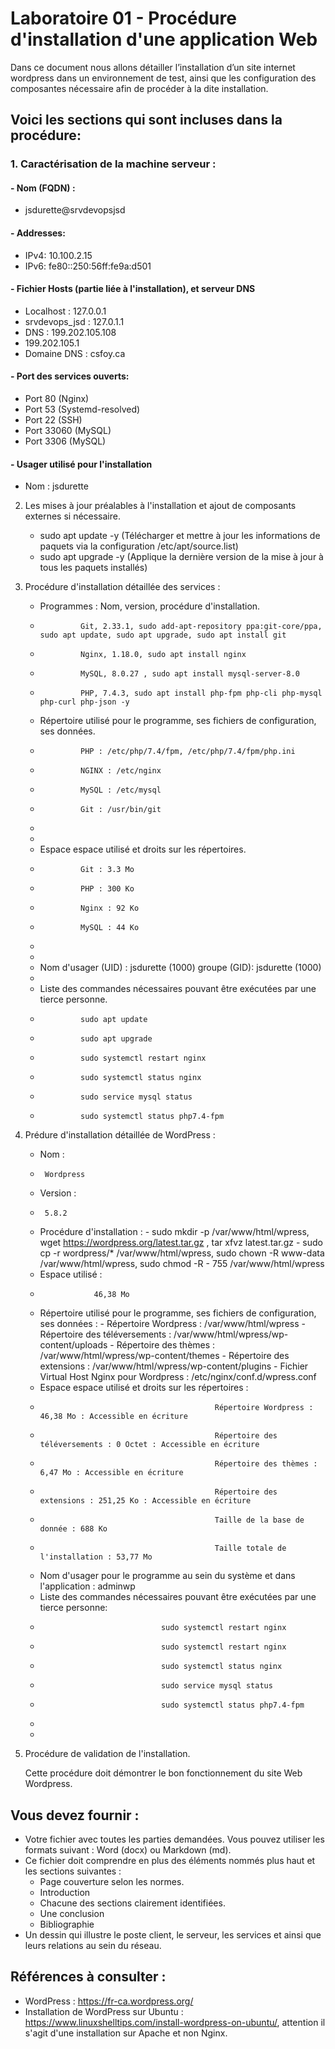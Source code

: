 # Laboratoire 01 - Procédure d'installation d'une application Web


Dans ce document nous allons détailler l’installation d’un site internet wordpress dans un environnement de test, ainsi que les configuration  des composantes nécessaire afin de procéder à la dite installation.


## Voici les sections qui sont incluses dans la procédure:



### 1. Caractérisation de la machine serveur :
   
   #### - Nom (FQDN) : 
   - jsdurette@srvdevopsjsd
   #### - Addresses:
   - IPv4: 10.100.2.15
   - IPv6: fe80::250:56ff:fe9a:d501
   #### - Fichier Hosts (partie liée à l'installation), et serveur DNS
   - Localhost : 127.0.0.1
   - srvdevops_jsd : 127.0.1.1
   - DNS : 199.202.105.108
   - 199.202.105.1
   - Domaine DNS : csfoy.ca
   
   #### - Port des services ouverts:
   - Port 80 (Nginx)
   - Port 53 (Systemd-resolved)
   - Port 22 (SSH)
   - Port 33060 (MySQL)
   - Port 3306 (MySQL)
   #### - Usager utilisé pour l'installation
   - Nom : jsdurette



2. Les mises à jour préalables à l'installation et ajout de composants externes si nécessaire.
   -  sudo apt update -y (Télécharger et mettre à jour les informations de paquets via la configuration /etc/apt/source.list)
   -  sudo apt upgrade -y (Applique la dernière version de la mise à jour à tous les paquets installés)



3. Procédure d'installation détaillée des services :
   
   - Programmes : Nom, version, procédure d'installation.
   -              Git, 2.33.1, sudo add-apt-repository ppa:git-core/ppa, sudo apt update, sudo apt upgrade, sudo apt install git
   -              Nginx, 1.18.0, sudo apt install nginx
   -              MySQL, 8.0.27 , sudo apt install mysql-server-8.0
   -              PHP, 7.4.3, sudo apt install php-fpm php-cli php-mysql php-curl php-json -y
  
   - Répertoire utilisé pour le programme, ses fichiers de configuration, ses données.
   -              PHP : /etc/php/7.4/fpm, /etc/php/7.4/fpm/php.ini 
   -              NGINX : /etc/nginx
   -              MySQL : /etc/mysql
   -              Git : /usr/bin/git
   -              
   -      
   - Espace espace utilisé et droits sur les répertoires.
   -              Git : 3.3 Mo
   -              PHP : 300 Ko
   -              Nginx : 92 Ko
   -              MySQL : 44 Ko
   -              
   -              
   - Nom d'usager (UID) : jsdurette (1000) groupe (GID): jsdurette (1000)
   - 
   - Liste des commandes nécessaires pouvant être exécutées par une tierce personne.
   -              sudo apt update
   -              sudo apt upgrade
   -              sudo systemctl restart nginx 
   -              sudo systemctl status nginx
   -              sudo service mysql status
   -              sudo systemctl status php7.4-fpm


4. Prédure d'installation détaillée de WordPress :
   
   - Nom : 
   -      Wordpress
   - Version :
   -      5.8.2 
   - Procédure d'installation :
                              - sudo mkdir -p /var/www/html/wpress, wget https://wordpress.org/latest.tar.gz , tar xfvz latest.tar.gz
                              - sudo cp -r wordpress/* /var/www/html/wpress, sudo chown -R www-data /var/www/html/wpress, sudo chmod -R                                 - 755 /var/www/html/wpress
   - Espace utilisé : 
   -                 46,38 Mo
   - Répertoire utilisé pour le programme, ses fichiers de configuration, ses données :
                     - Répertoire Wordpress : /var/www/html/wpress
                     - Répertoire des téléversements : /var/www/html/wpress/wp-content/uploads
                     - Répertoire des thèmes : /var/www/html/wpress/wp-content/themes
                     - Répertoire des extensions : /var/www/html/wpress/wp-content/plugins
                     - Fichier Virtual Host Nginx pour Wordpress : /etc/nginx/conf.d/wpress.conf
   - Espace espace utilisé et droits sur les répertoires :
   -                                            Répertoire Wordpress : 46,38 Mo : Accessible en écriture
   -                                            Répertoire des téléversements : 0 Octet : Accessible en écriture
   -                                            Répertoire des thèmes : 6,47 Mo : Accessible en écriture
   -                                            Répertoire des extensions : 251,25 Ko : Accessible en écriture
   -                                            Taille de la base de donnée : 688 Ko
   -                                            Taille totale de l'installation : 53,77 Mo
   - Nom d'usager pour le programme au sein du système et dans l'application : adminwp
   - Liste des commandes nécessaires pouvant être exécutées par une tierce personne:
   -                                sudo systemctl restart nginx
   -                                sudo systemctl restart nginx 
   -                                sudo systemctl status nginx
   -                                sudo service mysql status
   -                                sudo systemctl status php7.4-fpm
   -                                                     
   - 



5. Procédure de validation de l'installation.



   Cette procédure doit démontrer le bon fonctionnement du site Web Wordpress.



## Vous devez fournir :



- Votre fichier avec toutes les parties demandées. Vous pouvez utiliser les formats suivant : Word (docx) ou Markdown (md).
- Ce fichier doit comprendre en plus des éléments nommés plus haut et les sections suivantes :
    - Page couverture selon les normes.
    - Introduction
    - Chacune des sections clairement identifiées.
    - Une conclusion
    - Bibliographie
- Un dessin qui illustre le poste client, le serveur, les services et ainsi que leurs relations au sein du réseau.



## Références à consulter :

- WordPress : https://fr-ca.wordpress.org/
- Installation de WordPress sur Ubuntu : https://www.linuxshelltips.com/install-wordpress-on-ubuntu/, attention il s'agit d'une installation sur Apache et non Nginx.
